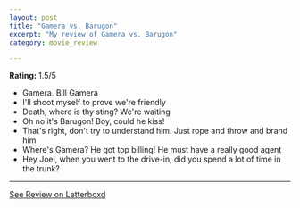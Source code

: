 ```yaml
---
layout: post
title: "Gamera vs. Barugon"
excerpt: "My review of Gamera vs. Barugon"
category: movie_review

---
```


**Rating:** 1.5/5

* Gamera. Bill Gamera
* I'll shoot myself to prove we're friendly
* Death, where is thy sting? We're waiting
* Oh no it's Barugon! Boy, could he kiss!
* That's right, don't try to understand him. Just rope and throw and brand him
* Where's Gamera? He got top billing! He must have a really good agent
* Hey Joel, when you went to the drive-in, did you spend a lot of time in the trunk?

<hr>

[See Review on Letterboxd](https://boxd.it/4HJGnl)
